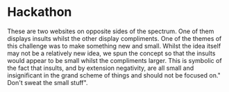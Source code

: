 # Hackathon
These are two websites on opposite sides of the spectrum. One of them displays insults whilst the other display compliments. One of the themes of this challenge was to make something new and small. Whilst the idea itself may not be a relatively new idea, we spun the concept so that the insults would appear to be small whilst the compliments larger.
        This is symbolic of the fact that insults, and by extension negativity, are all small and insignificant in the grand scheme of things and should not be focused on." Don't sweat the small stuff".

